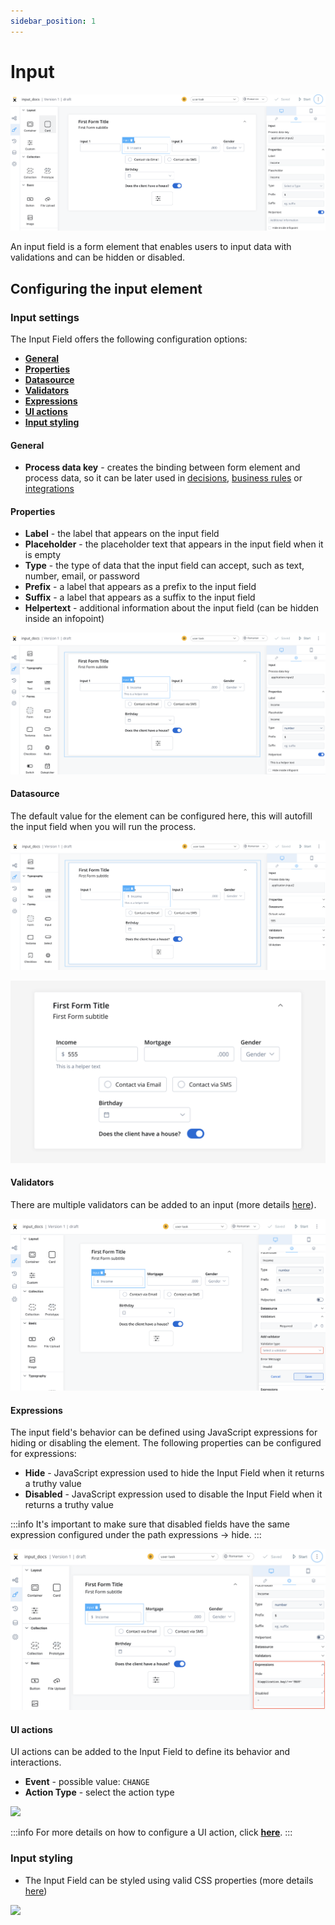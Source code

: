 ```yaml
---
sidebar_position: 1
---
```


# Input

![Input](../../img/input_form_field.png)

An input field is a form element that enables users to input data with validations and can be hidden or disabled.

## Configuring the input element

### Input settings

The Input Field offers the following configuration options:

- [**General**](#general)
- [**Properties**](#properties)
- [**Datasource**](#datasource)
- [**Validators**](#validators)
- [**Expressions**](#expressions)
- [**UI actions**](#ui-actions)
- [**Input styling**](#input-styling)

#### General
   
* **Process data key** - creates the binding between form element and process data, so it can be later used in [decisions](../../../node/exclusive-gateway-node.md), [business rules](../../../node/task-node/task-node.md) or [integrations](../../../node/message-send-received-task-node.md)

#### Properties

* **Label** - the label that appears on the input field
* **Placeholder** - the placeholder text that appears in the input field when it is empty
* **Type** - the type of data that the input field can accept, such as text, number, email, or password
* **Prefix** - a label that appears as a prefix to the input field
* **Suffix** - a label that appears as a suffix to the input field
* **Helpertext** - additional information about the input field (can be hidden inside an infopoint)

![](../../img/input_props.png)

#### Datasource

The default value for the element can be configured here, this will autofill the input field when you will run the process.

![](../../img/input_datasource1.png)

![](../../img/input_datasource.png)

#### Validators

There are multiple validators can be added to an input (more details [here](../../validators.md)).

![](../../img/input_validators.png)

#### Expressions  

The input field's behavior can be defined using JavaScript expressions for hiding or disabling the element. The following properties can be configured for expressions:
   
* **Hide** - JavaScript expression used to hide the Input Field when it returns a truthy value
* **Disabled** - JavaScript expression used to disable the Input Field when it returns a truthy value

:::info
It's important to make sure that disabled fields have the same expression configured under the path expressions → hide.
:::

![](../../img/input_expressions.png)

#### UI actions

UI actions can be added to the Input Field to define its behavior and interactions.

* **Event** - possible value: `CHANGE`
* **Action Type** - select the action type

![](../../img/input_ui_actions.gif)

:::info
For more details on how to configure a UI action, click [**here**](../../ui-actions).
:::

### Input styling

* The Input Field can be styled using valid CSS properties (more details [here](../../#styling))

![](../../img/input_form_field_styling.gif)
